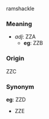 ramshackle
### Meaning
+ _adj_: ZZA
    + __eg__: ZZB

### Origin

ZZC

### Synonym

__eg__: ZZD

+ ZZE


